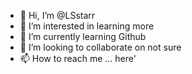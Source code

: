 - 👋 Hi, I’m @LSstarr
- 👀 I’m interested in learning more
- 🌱 I’m currently learning Github
- 💞️ I’m looking to collaborate on not sure
- 📫 How to reach me ... here'

<!---
LSstarr/LSstarr is a ✨ special ✨ repository because its `README.md` (this file) appears on your GitHub profile.
You can click the Preview link to take a look at your changes.
--->
